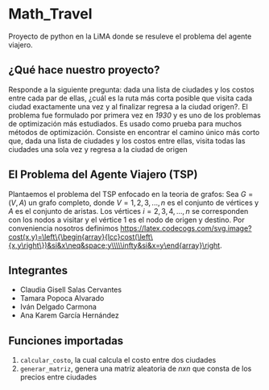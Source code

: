 # Math_Travel
Proyecto de python en la LiMA donde se resuleve el problema del agente viajero.

##
## ¿Qué hace nuestro proyecto?
Responde a la siguiente pregunta: dada una lista de ciudades y los costos entre cada par de ellas, ¿cuál es la ruta más corta posible que visita cada ciudad exactamente una vez y al finalizar regresa a la ciudad origen?. El problema fue formulado por primera vez en *1930* y es uno de los problemas de optimización más estudiados. Es usado como prueba para muchos métodos de optimización. Consiste en encontrar el camino único más corto que, dada una lista de ciudades y los costos entre ellas, visita todas las ciudades una sola vez y regresa a la ciudad de origen
##
## El Problema del Agente Viajero (TSP)
Plantaemos el problema del TSP enfocado en la teoria de grafos:
Sea $G = (V, A)$ un grafo completo, donde $V = {1, 2, 3, ..., n}$ es el conjunto de vértices y $A$ es el conjunto de aristas. Los vértices $i = {2, 3, 4, ..., n}$ se corresponden con los nodos a visitar y el vértice 1 es el nodo de origen y destino.
Por conveniencia nosotros definimos 
https://latex.codecogs.com/svg.image?cost(x,y)=\left\{\begin{array}{lcc}cost(\left\{x,y\right\})&si&x\neq&space;y\\\\\infty&si&x=y\end{array}\right.

##
## Integrantes 
- Claudia Gisell Salas Cervantes 
- Tamara Popoca Alvarado
- Iván Delgado Carmona
- Ana Karem García Hernández

## Funciones importadas
1. `calcular_costo`, la cual calcula el costo entre dos ciudades
2. `generar_matriz`, genera una matriz aleatoria de $nxn$ que consta de los precios entre ciudades
